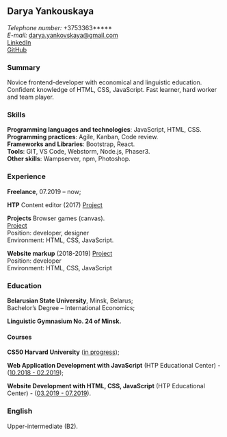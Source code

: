 ## **Darya Yankouskaya**

*Telephone number:* +3753363*****  
*E-mail:* darya.yankovskaya@gmail.com  
[LinkedIn](https://www.linkedin.com/in/darya-yankouskaya-0a2524193/)  
[GitHub](https://github.com/DaryaYa)  

### **Summary**

Novice frontend-developer with economical and linguistic education. Confident knowledge of HTML, CSS, JavaScript. Fast learner, hard worker and team player.  

### **Skills**

**Programming languages and technologies**: JavaScript, HTML, CSS.  
**Programming practices**: Agile, Kanban, Code review.  
**Frameworks and Libraries**: Bootstrap, React.  
**Tools**: GIT, VS Code,  Webstorm, Node.js, Phaser3.  
**Other skills**: Wampserver, npm, Photoshop.

### **Experience**

**Freelance**, 07.2019 – now;  

**HTP**
Content editor (2017)
[Project](https://prabook.com/web/dashboard.html)  

**Projects**
Browser games (canvas).  
[Project](https://gamedarya.000webhostapp.com/)  
Position: developer, designer  
Environment: HTML, CSS, JavaScript.  

**Website markup** (2018-2019)
[Project](https://daryaya.github.io/index.html)  
Position: developer  
Environment: HTML, CSS, JavaScript  

### **Education**

**Belarusian State University**, Minsk, Belarus;   
Bachelor’s Degree – International Economics;  

**Linguistic Gymnasium No. 24 of Minsk.**


#### **Courses**

**CS50 Harvard University** ([in progress](https://courses.edx.org/courses/course-v1:HarvardX+CS50+X/course/ ));  

 **Web Application Development with JavaScript** (HTP Educational Center) - ([10.2018 - 02.2019](https://www.it-academy.by/course/front-end-developerfd1-razrabotka-veb-saytov-s-ispolzovaniem-html-css-i-javascript/));  

**Website Development with HTML, CSS, JavaScript** (HTP Educational Center) - ([03.2019 - 07.2019](https://www.it-academy.by/course/front-end-developer/razrabotka-veb-prilozheniy-na-javascript/ )).  

### **English**

Upper-intermediate (B2). 

